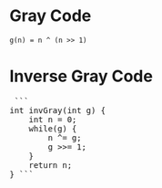 # Gray Code

`g(n) = n ^ (n >> 1)`

# Inverse Gray Code

<pre> ```
int invGray(int g) {
    int n = 0;
    while(g) {
        n ^= g;
        g >>= 1;
    }
    return n;
} ``` </pre>
